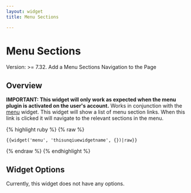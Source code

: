 ```yaml
---
layout: widget
title: Menu Sections

---
```


# Menu Sections

Version: >= 7.32. Add a Menu Sections Navigation to the Page

## Overview

**IMPORTANT: This widget will only work as expected when the menu plugin is activated on the user's account.** Works in conjunction with the [menu](http://developers.basekit.com/widgets/menu) widget. This widget will show a list of menu section links. When this link is clicked it will navigate to the relevant sections in the menu.

{% highlight ruby %}
{% raw %}

	{{widget('menu', 'thisunqiuewidgetname', {})|raw}}

{% endraw %}
{% endhighlight %}

## Widget Options

Currently, this widget does not have any options.
